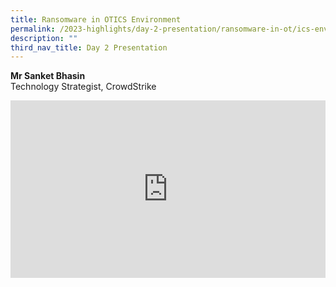 ```yaml
---
title: Ransomware in OTICS Environment
permalink: /2023-highlights/day-2-presentation/ransomware-in-ot/ics-environment/
description: ""
third_nav_title: Day 2 Presentation
---
```

<b>Mr Sanket Bhasin</b><br> Technology Strategist, CrowdStrike

<div class="video-container">
<iframe width="853" height="315" src="https://www.youtube.com/embed/BjbXbt-LPow?si=ZH1NR2KZqEzlHH4x" frameborder="0" allow="accelerometer; autoplay; encrypted-media; gyroscope; picture-in-picture" allowfullscreen=""></iframe></div>









<style type="text/css"> 
	    .video-container {
      position: relative;
      padding-bottom: 56.25%; /* 16:9 */
      height: 0;
    }
    .video-container iframe {
      position: absolute;
      top: 0;
      left: 0;
      width: 100%;
      height: 100%;
    }
	</style>